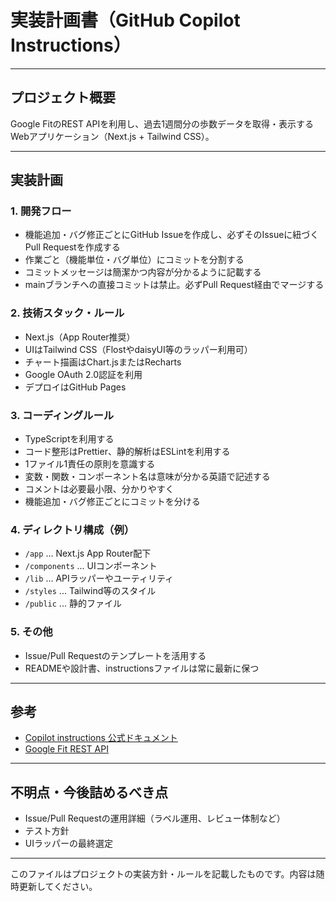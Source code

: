 # 実装計画書（GitHub Copilot Instructions）

---

## プロジェクト概要
Google FitのREST APIを利用し、過去1週間分の歩数データを取得・表示するWebアプリケーション（Next.js + Tailwind CSS）。

---

## 実装計画

### 1. 開発フロー
- 機能追加・バグ修正ごとにGitHub Issueを作成し、必ずそのIssueに紐づくPull Requestを作成する
- 作業ごと（機能単位・バグ単位）にコミットを分割する
- コミットメッセージは簡潔かつ内容が分かるように記載する
- mainブランチへの直接コミットは禁止。必ずPull Request経由でマージする

### 2. 技術スタック・ルール
- Next.js（App Router推奨）
- UIはTailwind CSS（FlostやdaisyUI等のラッパー利用可）
- チャート描画はChart.jsまたはRecharts
- Google OAuth 2.0認証を利用
- デプロイはGitHub Pages

### 3. コーディングルール
- TypeScriptを利用する
- コード整形はPrettier、静的解析はESLintを利用する
- 1ファイル1責任の原則を意識する
- 変数・関数・コンポーネント名は意味が分かる英語で記述する
- コメントは必要最小限、分かりやすく
- 機能追加・バグ修正ごとにコミットを分ける

### 4. ディレクトリ構成（例）
- `/app` ... Next.js App Router配下
- `/components` ... UIコンポーネント
- `/lib` ... APIラッパーやユーティリティ
- `/styles` ... Tailwind等のスタイル
- `/public` ... 静的ファイル

### 5. その他
- Issue/Pull Requestのテンプレートを活用する
- READMEや設計書、instructionsファイルは常に最新に保つ

---

## 参考
- [Copilot instructions 公式ドキュメント](https://code.visualstudio.com/docs/copilot/copilot-customization#_use-instructionsmd-files)
- [Google Fit REST API](https://developers.google.com/fit/rest)

---

## 不明点・今後詰めるべき点
- Issue/Pull Requestの運用詳細（ラベル運用、レビュー体制など）
- テスト方針
- UIラッパーの最終選定

---

このファイルはプロジェクトの実装方針・ルールを記載したものです。内容は随時更新してください。
